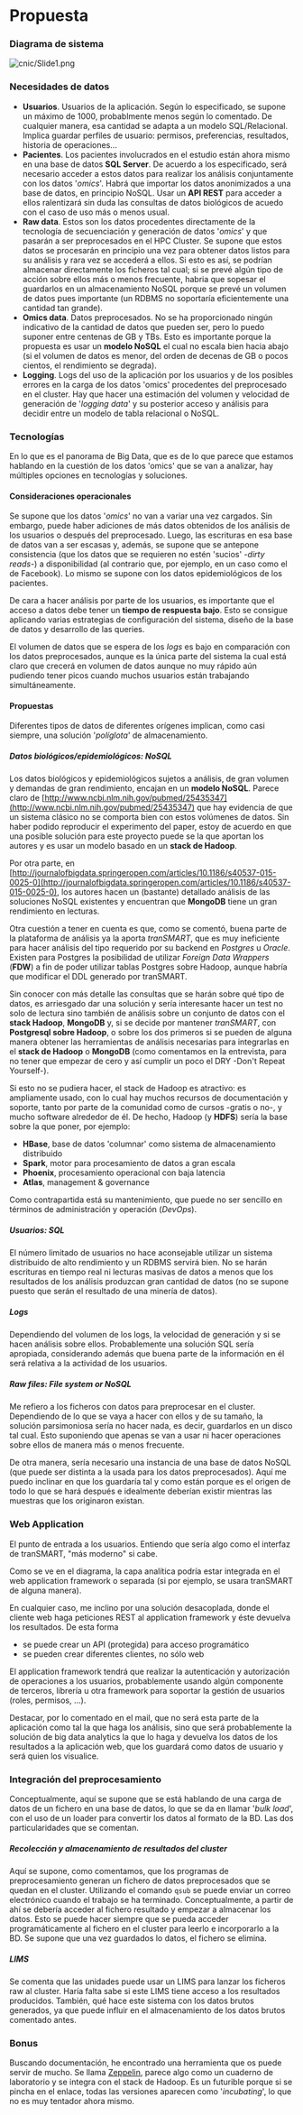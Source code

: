 # Propuesta

### Diagrama de sistema ###
![cnic/Slide1.png](cnic/Slide1.png)

### Necesidades de datos ###
- __Usuarios__. Usuarios de la aplicación. Según lo especificado, se supone un máximo de 1000, probablmente menos según lo comentado. De cualquier manera, esa cantidad se adapta a un modelo SQL/Relacional. Implica guardar perfiles de usuario: permisos, preferencias, resultados, historia de operaciones...
- __Pacientes__. Los pacientes involucrados en el estudio están ahora mismo en una base de datos __SQL Server__. De acuerdo a los especificado, será necesario acceder a estos datos para realizar los análisis conjuntamente con los datos '_omics_'. Habrá que importar los datos anonimizados a una base de datos, en principio NoSQL. Usar un __API REST__ para acceder a ellos ralentizará sin duda las consultas de datos biológicos de acuedo con el caso de uso más o menos usual.
- __Raw data__. Estos son los datos procedentes directamente de la tecnología de secuenciación y generación de datos '_omics_' y que pasarán a ser preprocesados en el HPC Cluster. Se supone que estos datos se procesarán en principio una vez para obtener datos listos para su análisis y rara vez se accederá a ellos. Si esto es así, se podrían almacenar directamente los ficheros tal cual; si se prevé algún tipo de acción sobre ellos más o menos frecuente, habria que sopesar el guardarlos en un almacenamiento NoSQL porque se prevé un volumen de datos pues importante (un RDBMS no soportaría eficientemente una cantidad tan grande).
- __Omics data__. Datos preprocesados. No se ha proporcionado ningún indicativo de la cantidad de datos que pueden ser, pero lo puedo suponer entre centenas de GB y TBs. Esto es importante porque la propuesta es usar un __modelo NoSQL__ el cual no escala bien hacia abajo (si el volumen de datos es menor, del orden de decenas de GB o pocos cientos, el rendimiento se degrada). 
- __Logging__. Logs del uso de la aplicación por los usuarios y de los posibles errores en la carga de los datos 'omics' procedentes del preprocesado en el cluster. Hay que hacer una estimación del volumen y velocidad de generación de '_logging data_' y su posterior acceso y análisis para decidir entre un modelo de tabla relacional o NoSQL.

### Tecnologías ###
En lo que es el panorama de Big Data, que es de lo que parece que estamos hablando en la cuestión de los datos 'omics' que se van a analizar, hay múltiples opciones en tecnologías y soluciones. 

#### Consideraciones operacionales ####
Se supone que los datos '_omics_' no van a variar una vez cargados. Sin embargo, puede haber adiciones de más datos obtenidos de los análisis de los usuarios o después del preprocesado. Luego, las escrituras en esa base de datos van a ser escasas y, además, se supone que se antepone consistencia (que los datos que se requieren no estén 'sucios' -_dirty reads_-) a disponibilidad (al contrario que, por ejemplo, en un caso como el de Facebook). Lo mismo se supone con los datos epidemiológicos de los pacientes.

De cara a hacer análisis por parte de los usuarios, es importante que el acceso a datos debe tener un __tiempo de respuesta bajo__. Esto se consigue aplicando varias estrategias de configuración del sistema, diseño de la base de datos y desarrollo de las queries.

El volumen de datos que se espera de los _logs_ es bajo en comparación con los datos preprocesados, aunque es la única parte del sistema la cual está claro que crecerá en volumen de datos aunque no muy rápido aún pudiendo tener picos cuando muchos usuarios están trabajando simultáneamente.

#### Propuestas ####
Diferentes tipos de datos de diferentes orígenes implican, como casi siempre, una solución '_políglota_' de almacenamiento.

##### Datos biológicos/epidemiológicos: NoSQL #####
Los datos biológicos y epidemiológicos sujetos a análisis, de gran volumen y demandas de gran rendimiento, encajan en un __modelo NoSQL__. Parece claro de [http://www.ncbi.nlm.nih.gov/pubmed/25435347](http://www.ncbi.nlm.nih.gov/pubmed/25435347) que hay evidencia de que un sistema clásico no se comporta bien con estos volúmenes de datos. Sin haber podido reproducir el experimento del paper, estoy de acuerdo en que una posible solución para este proyecto puede se la que aportan los autores y es usar un modelo basado en un __stack de Hadoop__. 

Por otra parte, en [http://journalofbigdata.springeropen.com/articles/10.1186/s40537-015-0025-0](http://journalofbigdata.springeropen.com/articles/10.1186/s40537-015-0025-0), los autores hacen un (bastante) detallado análisis de las soluciones NoSQL existentes y encuentran que __MongoDB__ tiene un gran rendimiento en lecturas.

Otra cuestión a tener en cuenta es que, como se comentó, buena parte de la plataforma de análisis ya la aporta _tranSMART_, que es muy ineficiente para hacer análisis del tipo requerido por su backend en _Postgres_ u _Oracle_. Existen para Postgres la posibilidad de utilizar _Foreign Data Wrappers_ (__FDW__) a fin de poder utilizar tablas Postgres sobre Hadoop, aunque habría que modificar el DDL generado por tranSMART.

Sin conocer con más detalle las consultas que se harán sobre qué tipo de datos, es arriesgado dar una solución y sería interesante hacer un test no solo de lectura sino también de análisis sobre un conjunto de datos con  el __stack Hadoop__, __MongoDB__ y, si se decide por mantener _tranSMART_, con __Postgresql sobre Hadoop__, o sobre los dos primeros si se pueden de alguna manera obtener las herramientas de análisis necesarias para integrarlas en el __stack de Hadoop__ o __MongoDB__ (como comentamos en la entrevista, para no tener que empezar de cero y así cumplir un poco el DRY -Don't Repeat Yourself-).

Si esto no se pudiera hacer, el stack de Hadoop es atractivo: es ampliamente usado, con lo cual hay muchos recursos de documentación y soporte, tanto por parte de la comunidad como de cursos -gratis o no-, y mucho software alrededor de él. De hecho, Hadoop (y __HDFS__) sería la base sobre la que poner, por ejemplo:
- __HBase__, base de datos 'columnar' como sistema de almacenamiento distribuido
- __Spark__, motor para procesamiento de datos a gran escala
- __Phoenix__, procesamiento operacional con baja latencia
- __Atlas__, management & governance

Como contrapartida está su mantenimiento, que puede no ser sencillo en términos de administración y operación (_DevOps_). 

##### Usuarios: SQL #####
El número limitado de usuarios no hace aconsejable utilizar un sistema distribuido de alto rendimiento y un RDBMS servirá bien. No se harán escrituras en tiempo real ni lecturas masivas de datos a menos que los resultados de los análisis produzcan gran cantidad de datos (no se supone puesto que serán el resultado de una minería de datos).

##### Logs #####
Dependiendo del volumen de los logs, la velocidad de generación y si se hacen análisis sobre ellos. Probablemente una solución SQL sería apropiada, considerando además que buena parte de la información en él será relativa a la actividad de los usuarios.

##### Raw files: File system or NoSQL #####
Me refiero a los ficheros con datos para preprocesar en el cluster. Dependiendo de lo que se vaya a hacer con ellos y de su tamaño, la solución parsimoniosa sería no hacer nada, es decir, guardarlos en un disco tal cual. Esto suponiendo que apenas se van a usar ni hacer operaciones sobre ellos de manera más o menos frecuente. 

De otra manera, sería necesario una instancia de una base de datos NoSQL (que puede ser distinta a la usada para los datos preprocesados). Aquí me puedo inclinar en que los guardaría tal y como están porque es el origen de todo lo que se hará después e idealmente deberían existir mientras las muestras que los originaron existan.

### Web Application ###
El punto de entrada a los usuarios. Entiendo que sería algo como el interfaz de tranSMART,  "más moderno" si cabe. 

Como se ve en el diagrama, la capa analítica podría estar integrada en el web application framework o separada (si por ejemplo, se usara tranSMART de alguna manera). 

En cualquier caso, me inclino por una solución desacoplada, donde el cliente web haga peticiones REST al application framework y éste devuelva los resultados. De esta forma
- se puede crear un API (protegida) para acceso programático
- se pueden crear diferentes clientes, no sólo web

El application framework tendrá que realizar la autenticación y autorización de operaciones a los usuarios, probablemente usando algún componente de terceros, librería u otra framework para soportar la gestión de usuarios (roles, permisos, ...).

Destacar, por lo comentado en el mail, que no será esta parte de la aplicación como tal la que haga los análisis, sino que será probablemente la solución de big data analytics la que lo haga y devuelva los datos de los resultados a la aplicación web, que los guardará como datos de usuario y será quien los visualice.


### Integración del preprocesamiento ###
Conceptualmente, aquí se supone que se está hablando de una carga de datos de un fichero en una base de datos, lo que se da en llamar '_bulk load_', con el uso de un loader para convertir los datos al formato de la BD. Las dos particularidades que se comentan.

##### Recolección y almacenamiento de resultados del cluster #####
Aquí se supone, como comentamos, que los programas de preprocesamiento generan un fichero de datos preprocesados que se quedan en el cluster. Utilizando el comando `qsub` se puede enviar un correo electrónico cuando el trabajo se ha terminado. Conceptualmente, a partir de ahí se debería acceder al fichero resultado y empezar a almacenar los datos. Esto se puede hacer siempre que se pueda acceder programáticamente al fichero en el cluster para leerlo e incorporarlo a la BD. Se supone que una vez guardados lo datos, el fichero se elimina. 

##### LIMS #####
Se comenta que las unidades puede usar un LIMS para lanzar los ficheros raw al cluster. Haría falta sabe si este LIMS tiene acceso a los resultados producidos. También, qué hace este sistema con los datos brutos generados, ya que puede influir en el almacenamiento de los datos brutos comentado antes.


### Bonus ###
Buscando documentación, he encontrado una herramienta que os puede servir de mucho. Se llama [Zeppelin](http://zeppelin.apache.org), parece algo como un cuaderno de laboratorio y se integra con el stack de Hadoop. Es un futurible porque si se pincha en el enlace, todas las versiones aparecen como '_incubating_', lo que no es muy tentador ahora mismo.
